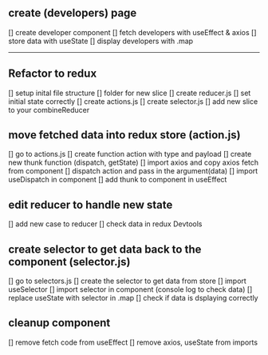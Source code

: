 ## create (developers) page

[] create developer component
[] fetch developers with useEffect & axios
[] store data with useState
[] display developers with .map

---

## Refactor to redux

[] setup inital file structure
[] folder for new slice
[] create reducer.js
[] set initial state correctly
[] create actions.js
[] create selector.js
[] add new slice to your combineReducer

## move fetched data into redux store (action.js)

[] go to actions.js
[] create function action with type and payload
[] create new thunk function (dispatch, getState)
[] import axios and copy axios fetch from component
[] dispatch action and pass in the argument(data)
[] import useDispatch in component
[] add thunk to component in useEffect

## edit reducer to handle new state

[] add new case to reducer
[] check data in redux Devtools

## create selector to get data back to the component (selector.js)

[] go to selectors.js
[] create the selector to get data from store
[] import useSelector
[] import selector in component (console log to check data)
[] replace useState with selector in .map
[] check if data is dsplaying correctly

## cleanup component

[] remove fetch code from useEffect
[] remove axios, useState from imports
